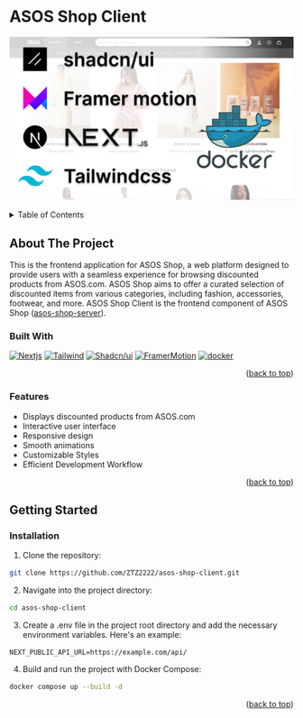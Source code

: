 # ASOS Shop Client

![nextjs-framer-shadcn-tailwind](/static/logos.jpg)

<a name="readme-top"></a>

<details>
  <summary>Table of Contents</summary>
  <ol>
    <li>
      <a href="#about-the-project">About The Project</a>
      <ul>
        <li><a href="#built-with">Built With</a></li>
        <li><a href="#features">Features</a></li>
      </ul>
    </li>
    <li>
      <a href="#getting-started">Getting Started</a>
      <ul>
        <li><a href="#installation">Installation</a></li>
      </ul>
    </li>
  </ol>
</details>

## About The Project

This is the frontend application for ASOS Shop, a web platform designed to provide users with a seamless experience for browsing discounted products from ASOS.com. ASOS Shop aims to offer a curated selection of discounted items from various categories, including fashion, accessories, footwear, and more.
ASOS Shop Client is the frontend component of ASOS Shop ([asos-shop-server](https://github.com/ZTZ2222/asos-shop-server)).

### Built With

[![Nextjs][nextjs.org]][nextjs-url]
[![Tailwind][tailwindcss.com]][tailwind-url]
[![Shadcn/ui][ui.shadcn.com]][shadcn-url]
[![FramerMotion][framer.com]][framer-url]
[![docker][hub.docker.com]][docker-url]

<p align="right">(<a href="#readme-top">back to top</a>)</p>

### Features

- Displays discounted products from ASOS.com
- Interactive user interface
- Responsive design
- Smooth animations
- Customizable Styles
- Efficient Development Workflow

<p align="right">(<a href="#readme-top">back to top</a>)</p>

## Getting Started

### Installation

1. Clone the repository:

```bash
git clone https://github.com/ZTZ2222/asos-shop-client.git
```

2. Navigate into the project directory:

```bash
cd asos-shop-client
```

3. Create a .env file in the project root directory and add the necessary environment variables. Here's an example:

```plaintext
NEXT_PUBLIC_API_URL=https://example.com/api/
```

4. Build and run the project with Docker Compose:

```bash
docker compose up --build -d
```

<p align="right">(<a href="#readme-top">back to top</a>)</p>

<!-- MARKDOWN LINKS & IMAGES -->
<!-- https://www.markdownguide.org/basic-syntax/#reference-style-links -->

[nextjs.org]: https://img.shields.io/badge/next-14.0.4-009485?style=for-the-badge&logo=nextdotjs&logoColor=white
[nextjs-url]: https://nextjs.org/docs
[tailwindcss.com]: https://img.shields.io/badge/tailwindcss-3.3.0-06B6D4?style=for-the-badge&logo=tailwindcss&logoColor=white
[tailwind-url]: https://tailwindcss.com/docs
[ui.shadcn.com]: https://img.shields.io/badge/shadcn/ui-0.8.0-ff1b1c?style=for-the-badge&logo=shadcnui&logoColor=white
[shadcn-url]: https://ui.shadcn.com/docs
[framer.com]: https://img.shields.io/badge/framer-11.0.17-f4998d?style=for-the-badge&logo=framer&logoColor=white
[framer-url]: https://www.framer.com/motion/
[hub.docker.com]: https://img.shields.io/badge/docker-26.1.1-2094f3?style=for-the-badge&logo=docker&logoColor=white
[docker-url]: https://docs.docker.com/

